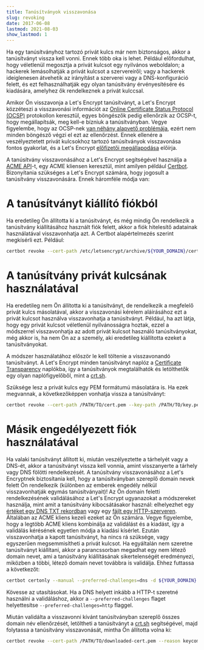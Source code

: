 ```yaml
---
title: Tanúsítványok visszavonása
slug: revoking
date: 2017-06-08
lastmod: 2021-08-03
show_lastmod: 1
---
```



Ha egy tanúsítványhoz tartozó privát kulcs már nem biztonságos, akkor a tanúsítványt vissza kell vonni. Ennek több oka is lehet. Például előfordulhat, hogy véletlenül megosztja a privát kulcsot egy nyilvános weboldalon; a hackerek lemásolhatják a privát kulcsot a szervereiről; vagy a hackerek ideiglenesen átvehetik az irányítást a szerverei vagy a DNS-konfiguráció felett, és ezt felhasználhatják egy olyan tanúsítvány érvényesítésére és kiadására, amelyhez ők rendelkeznek a privát kulccsal.

Amikor Ön visszavonja a Let's Encrypt tanúsítványt, a Let's Encrypt közzéteszi a visszavonási információt az [Online Certificate Status Protocol (OCSP)](https://en.wikipedia.org/wiki/Online_Certificate_Status_Protocol) protokollon keresztül, egyes böngészők pedig ellenőrzik az OCSP-t, hogy megállapítsák, meg kell-e bízniuk a tanúsítványban. Vegye figyelembe, hogy az OCSP-nek [van néhány alapvető problémája](https://www.imperialviolet.org/2011/03/18/revocation.html), ezért nem minden böngésző végzi el ezt az ellenőrzést. Ennek ellenére a veszélyeztetett privát kulcsokhoz tartozó tanúsítványok visszavonása fontos gyakorlat, és a Let's Encrypt [előfizetői megállapodása](/repository) előírja.

A tanúsítvány visszavonásához a Let's Encrypt segítségével használja a [ACME API](https://github.com/letsencrypt/boulder/blob/master/docs/acme-divergences.md)-t, egy ACME kliensen keresztül, mint amilyen például [Certbot](https://certbot.eff.org/). Bizonyítania szükséges a Let's Encrypt számára, hogy jogosult a tanúsítvány visszavonására. Ennek háromféle módja van:

# A tanúsítványt kiállító fiókból

Ha eredetileg Ön állította ki a tanúsítványt, és még mindig Ön rendelkezik a tanúsítvány kiállításához használt fiók felett, akkor a fiók hitelesítő adatainak használatával visszavonhatja azt. A Certbot alapértelmezés szerint megkísérli ezt. Például:

```bash
certbot revoke --cert-path /etc/letsencrypt/archive/${YOUR_DOMAIN}/cert1.pem --reason keycompromise
```

# A tanúsítvány privát kulcsának használatával

Ha eredetileg nem Ön állította ki a tanúsítványt, de rendelkezik a megfelelő privát kulcs másolatával, akkor a visszavonási kérelem aláírásához ezt a privát kulcsot használva visszavonhatja a tanúsítványt. Például, ha azt látja, hogy egy privát kulcsot véletlenül nyilvánosságra hoztak, ezzel a módszerrel visszavonhatja az adott privát kulcsot használó tanúsítványokat, még akkor is, ha nem Ön az a személy, aki eredetileg kiállította ezeket a tanúsítványokat.

A módszer használatához először le kell töltenie a visszavonandó tanúsítványt. A Let's Encrypt minden tanúsítványt naplóz a [Certificate Transparency](https://www.certificate-transparency.org/) naplókba, így a tanúsítványok megtalálhatók és letölthetők egy olyan naplófigyelőből, mint a [crt.sh](https://crt.sh/).

Szüksége lesz a privát kulcs egy PEM formátumú másolatára is. Ha ezek megvannak, a következőképpen vonhatja vissza a tanúsítványt:

```bash
certbot revoke --cert-path /PATH/TO/cert.pem --key-path /PATH/TO/key.pem --reason keycompromise
```

# Másik engedélyezett fiók használatával

Ha valaki tanúsítványt állított ki, miután veszélyeztette a tárhelyét vagy a DNS-ét, akkor a tanúsítványt vissza kell vonnia, amint visszanyerte a tárhely vagy DNS fölötti rendelkezését. A tanúsítvány visszavonásához a Let's Encryptnek biztosítania kell, hogy a tanúsítványban szereplő domain nevek felett Ön rendelkezik (különben az emberek engedély nélkül visszavonhatják egymás tanúsítványait)! Az Ön domain feletti rendelkezésének validálásához a Let's Encrypt ugyanazokat a módszereket használja, mint amit a tanúsítvány kibocsátásakor használ: elhelyezhet egy [értéket egy DNS TXT rekordban](https://tools.ietf.org/html/rfc8555#section-8.4) vagy egy [fájlt egy HTTP-szerveren](https://tools.ietf.org/html/rfc8555#section-8.3). Általában az ACME kliens kezeli ezeket az Ön számára. Vegye figyelembe, hogy a legtöbb ACME kliens kombinálja az validálást és a kiadást, így a validálás kérésének egyetlen módja a kiadási kísérlet. Ezután visszavonhatja a kapott tanúsítványt, ha nincs rá szüksége, vagy egyszerűen megsemmisítheti a privát kulcsot. Ha egyáltalán nem szeretne tanúsítványt kiállítani, akkor a parancssorban megadhat egy nem létező domain nevet, ami a tanúsítvány kiállításának sikertelenségét eredményezi, miközben a többi, létező domain nevet továbbra is validálja. Ehhez futtassa a következőt:

```bash
certbot certonly --manual --preferred-challenges=dns -d ${YOUR_DOMAIN} -d nonexistent.${YOUR_DOMAIN}
```

Kövesse az utasításokat. Ha a DNS helyett inkább a HTTP-t szeretné használni a validáláshoz, akkor a `--preferred-challenges` flaget helyettesítse `--preferred-challenges=http` flaggel.

Miután validálta a visszavonni kívánt tanúsítványban szereplő összes domain név ellenőrzését, letöltheti a tanúsítványt a [crt.sh](https://crt.sh/) segítségével, majd folytassa a tanúsítvány visszavonását, mintha Ön állította volna ki:

```bash
certbot revoke --cert-path /PATH/TO/downloaded-cert.pem --reason keycompromise
```
